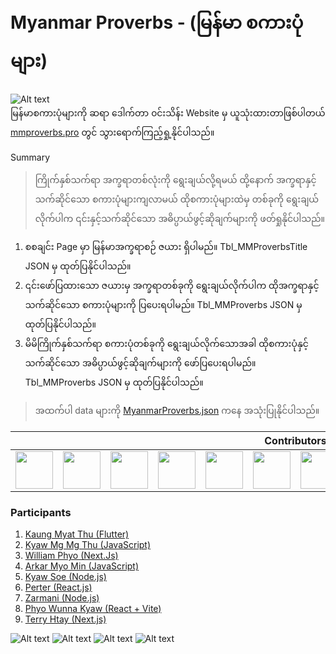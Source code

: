 # Myanmar Proverbs - (မြန်မာ စကားပုံများ)



![Alt text](https://github.com/sannlynnhtun-coding/Myanmar-Proverbs/blob/main/Authorimg.JPG) <br/>
မြန်မာစကားပုံများကို ဆရာ ဒေါက်တာ ၀င်းသိန်း Website မှ ယူသုံးထားတာဖြစ်ပါတယ်
[mmproverbs.pro](https://www.mmproverbs.pro/2018/12/blog-post_18.html) တွင် သွားရောက်ကြည့်ရှု့နိုင်ပါသည်။



Summary
> ကြိုက်နှစ်သက်ရာ အက္ခရာတစ်လုံးကို ရွေးချယ်လို့ရမယ် ထို့နောက် အက္ခရာနှင့်သက်ဆိုင်သော စကားပုံများကျလာမယ် ထိုစကားပုံများထဲမှ တစ်ခုကို ရွေးချယ်လိုက်ပါက ၎င်းနှင့်သက်ဆိုင်သော အဓိပ္ပာယ်ဖွင့်ဆိုချက်များကို ဖတ်ရှုနိုင်ပါသည်။ 

1. စစချင်း Page မှာ မြန်မာအက္ခရာစဉ် ဇယား ရှိပါမည်။ Tbl_MMProverbsTitle JSON မှ ထုတ်ပြနိုင်ပါသည်။
2. ၎င်းဖော်ပြထားသော ဇယားမှ အက္ခရာတစ်ခုကို ရွေးချယ်လိုက်ပါက ထိုအက္ခရာနှင့် သက်ဆိုင်သော စကားပုံများကို ပြပေးရပါမည်။ Tbl_MMProverbs JSON မှ ထုတ်ပြနိုင်ပါသည်။ 
3. မိမိကြိုက်နှစ်သက်ရာ စကားပုံတစ်ခုကို ရွေးချယ်လိုက်သောအခါ ထိုစကားပုံနှင့်သက်ဆိုင်သော အဓိပ္ပာယ်ဖွင့်ဆိုချက်များကို ဖော်ပြပေးရပါမည်။ Tbl_MMProverbs JSON မှ ထုတ်ပြနိုင်ပါသည်။

> အထက်ပါ data များကို [MyanmarProverbs.json](https://github.com/sannlynnhtun-coding/Myanmar-Proverbs/blob/main/MyanmarProverbs.json) ကနေ အသုံးပြုနိုင်ပါသည်။

<table>
 <thead>
  <tr>
   <th colspan="12">Contributors</th>
  </tr>
 </thead>
    <tbody>
        <tr>
            <td><a href="https://github.com/sannlynnhtun-coding"><img src="https://github.com/sannlynnhtun-coding.png" width="60px;"/></a></td>
            <td><a href="https://github.com/ayechanaungybm"><img src="https://github.com/ayechanaungybm.png" width="60px;"/></a></td>
            <td><a href="https://github.com/akmm-dev"><img src="https://github.com/akmm-dev.png" width="60px;"/></a></td>
            <td><a href="https://github.com/phyuphyuthin-coding"><img src="https://github.com/phyuphyuthin-coding.png" width="60px;"/></a></td>
           <td><a href="https://github.com/hnintheinttheintphyoe"><img src="https://github.com/hnintheinttheintphyoe.png" width="60px;"/></a></td>
           <td><a href="https://github.com/mgchit-coding"><img src="https://github.com/mgchit-coding.png" width="60px;"/></a></td>
          <td><a href="https://github.com/Mi-Mi-Soe"><img src="https://github.com/Mi-Mi-Soe.png" width="60px;"/></a></td>
           <td><a href="https://github.com/myatphonekhant-developer"><img src="https://github.com/myatphonekhant-developer.png" width="60px;"/></a></td>
           <td><a href="https://github.com/myatphonethant-dev"><img src="https://github.com/myatphonethant-dev.png" width="60px;"/></a></td>
           <td><a href="https://github.com/OatSoeK"><img src="https://github.com/OatSoeK.png" width="60px;"/></a></td>
           <td><a href="https://github.com/naykhantkyaw-coding"><img src="https://github.com/naykhantkyaw-coding.png" width="60px;"/></a></td>
           <td><a href="https://github.com/thukhachanthar"><img src="https://github.com/thukhachanthar.png" width="60px;"/></a></td>
        </tr>
    </tbody>
</table>

### Participants
1. [Kaung Myat Thu (Flutter)](https://github.com/Kaung-Myat/Horoscope)
2. [Kyaw Mg Mg Thu (JavaScript)](https://github.com/KyawMgMgThu/Zodaic_Sign)
3. [William Phyo (Next.Js)](https://github.com/phyoko72/zodiac)
4. [Arkar Myo Min (JavaScript)](https://akmm-dev.github.io/Zodiac/)
5. [Kyaw Soe (Node.js)](https://github.com/ookyawsoe-dev/myanmar-proverbs)
6. [Perter (React.js)](https://github.com/peterlianpi/myanmarproverbs)
7. [Zarmani (Node.js)](https://github.com/AiraSan/myanmarProverb)
8. [Phyo Wunna Kyaw (React + Vite)](https://github.com/Phyowunnakyaw/Myanmar-Proverbs)
9. [Terry Htay (Next.js)](https://github.com/KoTerryHtay/myanmar-proverbs-mm)

![Alt text](https://github.com/sannlynnhtun-coding/Myanmar-Proverbs/blob/main/MyanmarProverbsFlow1.PNG)
![Alt text](https://github.com/sannlynnhtun-coding/Myanmar-Proverbs/blob/main/MyanmarProverbsFlow2.PNG)
![Alt text](https://github.com/sannlynnhtun-coding/Myanmar-Proverbs/blob/main/MyanmarProverbsFlow3.PNG)
![Alt text](https://github.com/sannlynnhtun-coding/Myanmar-Proverbs/blob/main/MyanmarProverbsMindMap.PNG)  
